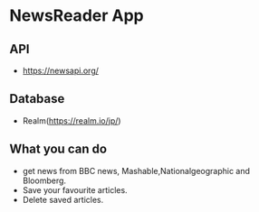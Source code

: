 # NewsReader App
## API
* https://newsapi.org/

## Database
* Realm(https://realm.io/jp/)

## What you can do

* get news from BBC news, Mashable,Nationalgeographic and Bloomberg.
* Save your favourite articles.
* Delete saved articles.
